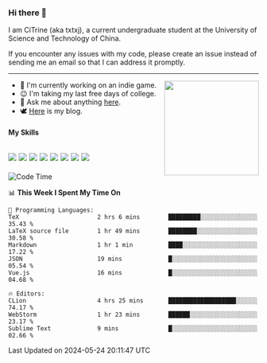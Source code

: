 ### Hi there 👋

I am CiTrine (aka txtxj), a current undergraduate student at the University of Science and Technology of China.

If you encounter any issues with my code, please create an issue instead of sending me an email so that I can address it promptly.

---

<img align="right" height="190" src="http://github-profile-summary-cards.vercel.app/api/cards/stats?username=txtxj&theme=vue">

- 🌱 I'm currently working on an indie game.
- 😉 I'm taking my last free days of college.
- 💬 Ask me about anything [here](https://github.com/txtxj/txtxj/issues).
- 🕊️ [Here](https://txtxj.top) is my blog.

#### My Skills

![](https://img.shields.io/badge/Unity-000000?logo=unity&logoColor=fff)
![](https://img.shields.io/badge/C%23-239120?logo=csharp&logoColor=fff)
![](https://img.shields.io/badge/Python-3e74a2?logo=python&logoColor=fff)
![](https://img.shields.io/badge/C++-65318e?logo=cplusplus&logoColor=fff)
![](https://img.shields.io/badge/C-5654a2?logo=c&logoColor=fff)
![](https://img.shields.io/badge/Vue-4FC08D?logo=vuedotjs&logoColor=fff)
![](https://img.shields.io/badge/Blender-f5792a?logo=blender&logoColor=fff)
![](https://img.shields.io/badge/MS%20SQL-cc2927?logo=microsoftsqlserver&logoColor=fff)
---

<!--START_SECTION:waka-->
![Code Time](http://img.shields.io/badge/Code%20Time-1%2C824%20hrs%2028%20mins-blue)

📊 **This Week I Spent My Time On** 

```text
💬 Programming Languages: 
TeX                      2 hrs 6 mins        █████████░░░░░░░░░░░░░░░░   35.43 % 
LaTeX source file        1 hr 49 mins        ████████░░░░░░░░░░░░░░░░░   30.58 % 
Markdown                 1 hr 1 min          ████░░░░░░░░░░░░░░░░░░░░░   17.22 % 
JSON                     19 mins             █░░░░░░░░░░░░░░░░░░░░░░░░   05.54 % 
Vue.js                   16 mins             █░░░░░░░░░░░░░░░░░░░░░░░░   04.68 % 

🔥 Editors: 
CLion                    4 hrs 25 mins       ███████████████████░░░░░░   74.17 % 
WebStorm                 1 hr 23 mins        ██████░░░░░░░░░░░░░░░░░░░   23.17 % 
Sublime Text             9 mins              █░░░░░░░░░░░░░░░░░░░░░░░░   02.66 % 
```


 Last Updated on 2024-05-24 20:11:47 UTC
<!--END_SECTION:waka-->
